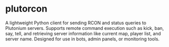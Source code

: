 # plutorcon

A lightweight Python client for sending RCON and status queries to Plutonium servers.
Supports remote command execution such as kick, ban, say, tell, and retrieving server information like current map, player list, and server name.
Designed for use in bots, admin panels, or monitoring tools.
